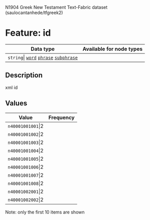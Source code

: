 <p>N1904 Greek New Testament Text-Fabric dataset (saulocantanhede/tfgreek2)</p>

<h1>Feature: id</h1>

<table>
<thead>
<tr>
  <th>Data type</th>
  <th>Available for node types</th>
</tr>
</thead>
<tbody>
<tr>
  <td><code>string</code>| <A HREF="featurebynodetype.md#word"><code>word</code></A> <A HREF="featurebynodetype.md#phrase"><code>phrase</code></A> <A HREF="featurebynodetype.md#subphrase"><code>subphrase</code></A></td>
</tr>
</tbody>
</table>

<h2>Description</h2>

<p>xml id</p>

<h2>Values</h2>

<table>
<thead>
<tr>
  <th>Value</th>
  <th>Frequency</th>
</tr>
</thead>
<tbody>
<tr>
  <td><code>n40001001001</code>|2</td>
</tr>
<tr>
  <td><code>n40001001002</code>|2</td>
</tr>
<tr>
  <td><code>n40001001003</code>|2</td>
</tr>
<tr>
  <td><code>n40001001004</code>|2</td>
</tr>
<tr>
  <td><code>n40001001005</code>|2</td>
</tr>
<tr>
  <td><code>n40001001006</code>|2</td>
</tr>
<tr>
  <td><code>n40001001007</code>|2</td>
</tr>
<tr>
  <td><code>n40001001008</code>|2</td>
</tr>
<tr>
  <td><code>n40001002001</code>|2</td>
</tr>
<tr>
  <td><code>n40001002002</code>|2</td>
</tr>
</tbody>
</table>

<p>Note: only the first 10 items are shown</p>
